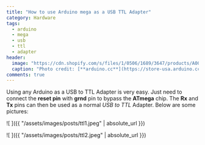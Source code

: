 ```yaml
---
title: "How to use Arduino mega as a USB TTL Adapter"
category: Hardware
tags:
  - arduino
  - mega
  - usb
  - ttl
  - adapter
header:
  image: "https://cdn.shopify.com/s/files/1/0506/1689/3647/products/A000067_03.front_934x700.jpg?v=1627401710"
  caption: "Photo credit: [**arduino.cc**](https://store-usa.arduino.cc/products/arduino-mega-2560-rev3)"
comments: true
---
```


Using any Arduino as a USB to TTL Adapter is very easy. Just need to connect the **reset pin** with **grnd** pin to bypass the **ATmega** chip. The **Rx** and **Tx** pins can then be used as a normal *USB to TTL* Adapter. Below are some pictures:

![ ]({{ "/assets/images/posts/ttl1.jpeg" | absolute_url }})

![ ]({{ "/assets/images/posts/ttl2.jpeg" | absolute_url }})